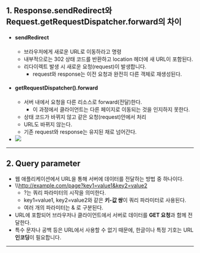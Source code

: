 ## 1. Response.sendRedirect와 Request.getRequestDispatcher.forward의 차이
- #### sendRedirect
	- 브라우저에게 새로운 URL로 이동하라고 명령
	- 내부적으로는 302 상태 코드를 반환하고 location 헤더에 새 URL이 포함된다.
	- 리다이렉트 발생 시 새로운 요청(request)이 발생합니다.
		- request와 response는 이전 요청과 완전히 다른 객체로 재생성된다.
- #### getRequestDispatcher().forward
	- 서버 내에서 요청을 다른 리소스로 forward(전달)한다.
		- 이 과정에서 클라이언트는 다른 페이지로 이동되는 것을 인지하지 못한다.
	- 상태 코드가 바뀌지 않고 같은 요청(request)안에서 처리
	- URL도 바뀌지 않는다.
	- 기존 request와 response는 유지된 채로 넘어간다.
- ![](image/sendridirect와%20forward%20차이.jpg)

---
## 2. Query parameter
- 웹 애플리케이션에서 URL을 통해 서버에 데이터를 전달하는 방법 중 하나이다.
- \\\http://example.com/page?key1=value1&key2=value2
	- ?는 쿼리 파라미터의 시작을 의미한다.
	- key1=value1, key2=value2와 같은 **키-값 쌍**이 쿼리 파라미터로 사용된다.
	- 여러 개의 파라미터는 & 로 구분된다.
- URL에 포함되어 브라우저나 클라이언트에서 서버로 데이터를 **GET 요청**과 함께 전달한다.
- 특수 문자나 공백 등은 URL에서 사용할 수 없기 때문에, 한글이나 특정 기호는 URL **인코딩**이 필요합니다.

---
